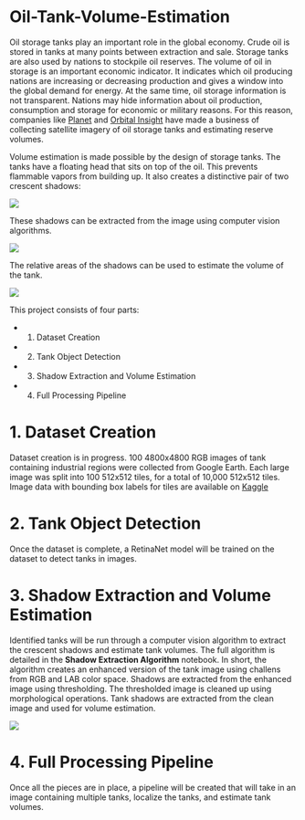 # Oil-Tank-Volume-Estimation

Oil storage tanks play an important role in the global economy. Crude oil is stored in tanks at many points between extraction and sale. Storage 
tanks are also used by nations to stockpile oil reserves. The volume of oil in storage is an important economic indicator. It indicates which 
oil producing nations are increasing or decreasing production and gives a window into the global demand for energy. At the same time, oil storage 
information is not transparent. Nations may hide information about oil production, consumption and storage for economic or military reasons. 
For this reason, companies like [Planet](https://www.planet.com/) and [Orbital Insight](https://orbitalinsight.com/) have made a business of 
collecting satellite imagery of oil storage tanks and estimating reserve volumes.

Volume estimation is made possible by the design of storage tanks. The tanks have a floating head that sits on top of the oil. This prevents 
flammable vapors from building up. It also creates a distinctive pair of two crescent shadows:

![](https://github.com/kheyer/Oil-Tank-Volume-Estimation/blob/master/media/tanks.png)

These shadows can be extracted from the image using computer vision algorithms.

![](https://github.com/kheyer/Oil-Tank-Volume-Estimation/blob/master/media/tank_shadows.png)

The relative areas of the shadows can be used to estimate the volume of the tank.

![](https://github.com/kheyer/Oil-Tank-Volume-Estimation/blob/master/media/tank_volumes.png)

This project consists of four parts:
* 1. Dataset Creation
* 2. Tank Object Detection
* 3. Shadow Extraction and Volume Estimation
* 4. Full Processing Pipeline

# 1. Dataset Creation

Dataset creation is in progress. 100 4800x4800 RGB images of tank containing industrial regions were collected from Google Earth. Each large 
image was split into 100 512x512 tiles, for a total of 10,000 512x512 tiles. Image data with bounding box labels for tiles are available on [Kaggle](https://www.kaggle.com/towardsentropy/oil-storage-tanks)

# 2. Tank Object Detection

Once the dataset is complete, a RetinaNet model will be trained on the dataset to detect tanks in images.

# 3. Shadow Extraction and Volume Estimation

Identified tanks will be run through a computer vision algorithm to extract the crescent shadows and estimate tank volumes. The full algorithm is 
detailed in the __Shadow Extraction Algorithm__ notebook. In short, the algorithm creates an enhanced version of the tank image using 
challens from RGB and LAB color space. Shadows are extracted from the enhanced image using thresholding. The thresholded image is cleaned up 
using morphological operations. Tank shadows are extracted from the clean image and used for volume estimation.

![](https://github.com/kheyer/Oil-Tank-Volume-Estimation/blob/master/media/tank_process.png)

# 4. Full Processing Pipeline

Once all the pieces are in place, a pipeline will be created that will take in an image containing multiple tanks, localize the tanks, and 
estimate tank volumes.
